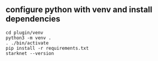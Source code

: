 ## configure python with venv and install dependencies

```shell
cd plugin/venv
python3 -m venv .
. ./bin/activate
pip install -r requirements.txt
starknet --version
```
